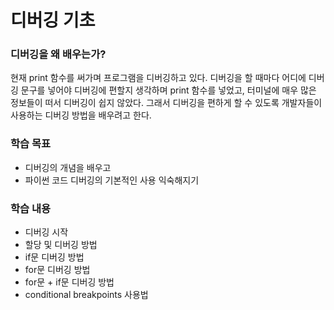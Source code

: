 # 디버깅 기초

### 디버깅을 왜 배우는가?
현재 print 함수를 써가며 프로그램을 디버깅하고 있다. 디버깅을 할 때마다 어디에 디버깅 문구를 넣어야 디버깅에 편할지 생각하며 print 함수를 넣었고, 터미널에 매우 많은 정보들이 떠서 디버깅이 쉽지 않았다.
그래서 디버깅을 편하게 할 수 있도록 개발자들이 사용하는 디버깅 방법을 배우려고 한다.

### 학습 목표
- 디버깅의 개념을 배우고
- 파이썬 코드 디버깅의 기본적인 사용 익숙해지기

### 학습 내용
- 디버깅 시작
- 할당 및 디버깅 방법
- if문 디버깅 방법
- for문 디버깅 방법
- for문 + if문 디버깅 방법
- conditional breakpoints 사용법
